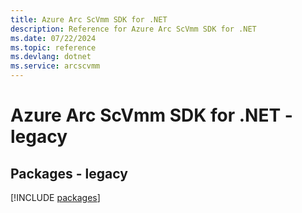 ```yaml
---
title: Azure Arc ScVmm SDK for .NET
description: Reference for Azure Arc ScVmm SDK for .NET
ms.date: 07/22/2024
ms.topic: reference
ms.devlang: dotnet
ms.service: arcscvmm
---
```

# Azure Arc ScVmm SDK for .NET - legacy
## Packages - legacy
[!INCLUDE [packages](arc-scvmm-index.md)]